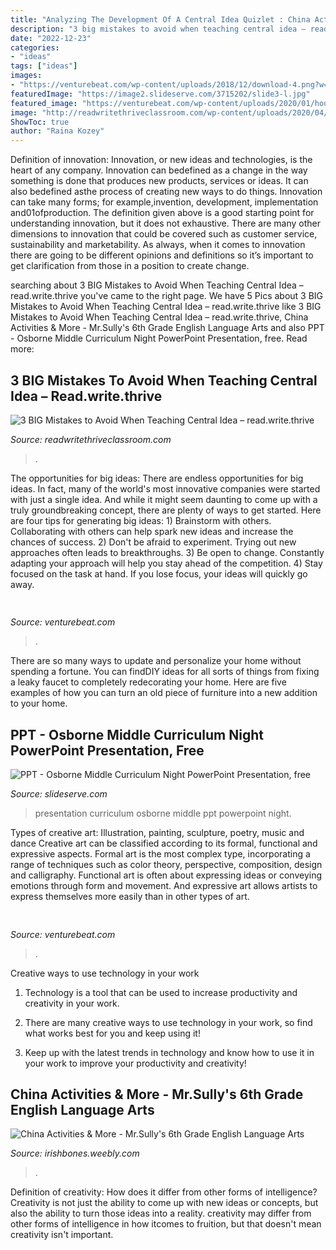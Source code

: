 ```yaml
---
title: "Analyzing The Development Of A Central Idea Quizlet : China Activities &amp; More"
description: "3 big mistakes to avoid when teaching central idea – read.write.thrive"
date: "2022-12-23"
categories:
- "ideas"
tags: ["ideas"]
images:
- "https://venturebeat.com/wp-content/uploads/2018/12/download-4.png?w=750"
featuredImage: "https://image2.slideserve.com/3715202/slide3-l.jpg"
featured_image: "https://venturebeat.com/wp-content/uploads/2020/01/household-notes_1-e1578412570862.png?w=800"
image: "http://readwritethriveclassroom.com/wp-content/uploads/2020/04/central-idea-graphic-organizer.png"
ShowToc: true
author: "Raina Kozey"
---
```



Definition of innovation:
Innovation, or new ideas and technologies, is the heart of any company. Innovation can bedefined as a change in the way something is done that produces new products, services or ideas. It can also bedefined asthe process of creating new ways to do things. Innovation can take many forms; for example,invention, development, implementation and01ofproduction.
The definition given above is a good starting point for understanding innovation, but it does not exhaustive. There are many other dimensions to innovation that could be covered such as customer service, sustainability and marketability. As always, when it comes to innovation there are going to be different opinions and definitions so it’s important to get clarification from those in a position to create change.

	

		
searching about 3 BIG Mistakes to Avoid When Teaching Central Idea – read.write.thrive you've came to the right page. We have 5 Pics about 3 BIG Mistakes to Avoid When Teaching Central Idea – read.write.thrive like 3 BIG Mistakes to Avoid When Teaching Central Idea – read.write.thrive, China Activities &amp; More - Mr.Sully&#039;s 6th Grade English Language Arts and also PPT - Osborne Middle Curriculum Night PowerPoint Presentation, free. Read more:
		
    
## 3 BIG Mistakes To Avoid When Teaching Central Idea – Read.write.thrive

<img loading=lazy src="http://readwritethriveclassroom.com/wp-content/uploads/2020/04/central-idea-graphic-organizer.png" onerror="this.onerror=null;this.src='https://tse1.mm.bing.net/th?id=OIP.Ms0X2JCz185cTkQ6emlzGAHaLH&amp;pid=15.1';" alt="3 BIG Mistakes to Avoid When Teaching Central Idea – read.write.thrive">

_Source: readwritethriveclassroom.com_

>. 

	

The opportunities for big ideas:
There are endless opportunities for big ideas. In fact, many of the world's most innovative companies were started with just a single idea. And while it might seem daunting to come up with a truly groundbreaking concept, there are plenty of ways to get started. Here are four tips for generating big ideas: 1) Brainstorm with others. Collaborating with others can help spark new ideas and increase the chances of success. 2) Don't be afraid to experiment. Trying out new approaches often leads to breakthroughs. 3) Be open to change. Constantly adapting your approach will help you stay ahead of the competition. 4) Stay focused on the task at hand. If you lose focus, your ideas will quickly go away.

    
## 

<img loading=lazy src="https://venturebeat.com/wp-content/uploads/2020/01/household-notes_1-e1578412570862.png?w=800" onerror="this.onerror=null;this.src='https://tse1.mm.bing.net/th?id=OIP.8byq2Zn_ZKU_zxiNut7x_wHaC2&amp;pid=15.1';" alt="">

_Source: venturebeat.com_

>. 

	

There are so many ways to update and personalize your home without spending a fortune. You can findDIY ideas for all sorts of things from fixing a leaky faucet to completely redecorating your home. Here are five examples of how you can turn an old piece of furniture into a new addition to your home.

    
## PPT - Osborne Middle Curriculum Night PowerPoint Presentation, Free

<img loading=lazy src="https://image2.slideserve.com/3715202/slide3-l.jpg" onerror="this.onerror=null;this.src='https://tse3.mm.bing.net/th?id=OIP.WdDPPoLvo2ktEHhghykqSQHaFj&amp;pid=15.1';" alt="PPT - Osborne Middle Curriculum Night PowerPoint Presentation, free">

_Source: slideserve.com_

>presentation curriculum osborne middle ppt powerpoint night. 

	

Types of creative art: Illustration, painting, sculpture, poetry, music and dance
Creative art can be classified according to its formal, functional and expressive aspects. Formal art is the most complex type, incorporating a range of techniques such as color theory, perspective, composition, design and calligraphy. Functional art is often about expressing ideas or conveying emotions through form and movement. And expressive art allows artists to express themselves more easily than in other types of art.

    
## 

<img loading=lazy src="https://venturebeat.com/wp-content/uploads/2018/12/download-4.png?w=750" onerror="this.onerror=null;this.src='https://tse3.mm.bing.net/th?id=OIP.t_kfTOSeNMBCvlcwtXIU1wHaD_&amp;pid=15.1';" alt="">

_Source: venturebeat.com_

>. 

	

Creative ways to use technology in your work
1. Technology is a tool that can be used to increase productivity and creativity in your work.
2. There are many creative ways to use technology in your work, so find what works best for you and keep using it!

3. Keep up with the latest trends in technology and know how to use it in your work to improve your productivity and creativity!

    
## China Activities &amp; More - Mr.Sully&#039;s 6th Grade English Language Arts

<img loading=lazy src="http://irishbones.weebly.com/uploads/5/0/4/7/50477611/giphy_7_orig.gif" onerror="this.onerror=null;this.src='https://tse3.mm.bing.net/th?id=OIP.X52rwziIeAdCgkNfpPW9LwAAAA&amp;pid=15.1';" alt="China Activities &amp; More - Mr.Sully&#039;s 6th Grade English Language Arts">

_Source: irishbones.weebly.com_

>. 

	

Definition of creativity: How does it differ from other forms of intelligence?
Creativity is not just the ability to come up with new ideas or concepts, but also the ability to turn those ideas into a reality. creativity may differ from other forms of intelligence in how itcomes to fruition, but that doesn't mean creativity isn't important.


